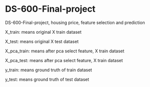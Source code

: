 # DS-600-Final-project
DS-600-Final-project, housing price, feature selection and prediction

X_train: means original X train dataset

X_test: means original X test dataset

X_pca_train: means after pca select feature, X train dataset

X_pca_test: means after pca select feature, X train dataset

y_train: means ground truth of train dataset

y_test: means ground truth of test dataset

